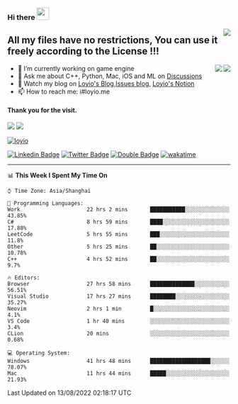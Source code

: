 <h3 align="left">Hi there <img src="https://media.giphy.com/media/hvRJCLFzcasrR4ia7z/giphy.gif" width="28"></h3>
<a align="right" href="https://github.com/loyio/loyio/blob/master/STAR/README.md"><img align="right" src="https://img.shields.io/badge/LOYIO-STAR-green" /></a>

## All my files have no restrictions, You can use it freely according to the License !!!

<a href="https://github.com/loyio#gh-light-mode-only">
     <img align="right"  src="https://loy-readme.vercel.app/api/top-langs/?username=loyio&langs_count=6&hide=css,html,jupyter notebook" />
</a>

<a href="https://github.com/loyio#gh-dark-mode-only">
  <img align="right"  src="https://loy-readme.vercel.app/api/top-langs/?username=loyio&langs_count=6&theme=slateorange&hide=css,html,jupyter%20notebook" />
</a>



- 🔭 I’m currently working on game engine
- 💬 Ask me about C++, Python, Mac, iOS and ML on [Discussions](https://github.com/loyio/blog/discussions)
- 📔 Watch my blog on [Loyio's Blog](https://loyio.me),[Issues blog](https://github.com/loyio/blog/issues), [Loyio's Notion](https://loyio.notion.site/loyio/Loyio-s-Dashboard-2f56bd29222a445ea9d9e8802a1ac83b)
- 📫 How to reach me: i#loyio.me


#### Thank you for the visit.
<img src="http://profile-counter.glitch.me/loyio/count.svg" />

<img src="https://loy-readme.vercel.app/api?username=loyio&show_icons=true&hide=stars&include_all_commits=true&hide_title=true&theme=slateorange" />

     

[![loyio](https://github-profile-trophy.vercel.app/?username=loyio&theme=onedark&column=4)](https://github.com/loyio)

[![Linkedin Badge](https://img.shields.io/badge/-@loyio-0077b5?style=flat-square&logo=Linkedin&logoColor=white&labelColor=0077b5&link=https://www.linkedin.com/in/loyio-hex-363172158/)](https://www.linkedin.com/in/loyio-hex-363172158/)
[![Twitter Badge](https://img.shields.io/badge/-@loyiome-1ca0f1?style=flat-square&labelColor=1ca0f1&logo=twitter&logoColor=white&link=https://twitter.com/loyiome)](https://twitter.com/loyiome)
[![Double Badge](https://img.shields.io/badge/@loyio-007722?style=flat&logo=Douban&logoColor=white)](https://www.douban.com/people/susmote)
[![wakatime](https://wakatime.com/badge/user/c0ddc104-5a20-41d1-ab9a-c4d9ea20a4d9.svg)](https://wakatime.com/@c0ddc104-5a20-41d1-ab9a-c4d9ea20a4d9)

-------
<!--START_SECTION:waka-->
📊 **This Week I Spent My Time On** 

```text
⌚︎ Time Zone: Asia/Shanghai

💬 Programming Languages: 
Work                     22 hrs 2 mins       ███████████░░░░░░░░░░░░░░   43.85% 
C#                       8 hrs 59 mins       ████░░░░░░░░░░░░░░░░░░░░░   17.88% 
LeetCode                 5 hrs 55 mins       ███░░░░░░░░░░░░░░░░░░░░░░   11.8% 
Other                    5 hrs 25 mins       ██░░░░░░░░░░░░░░░░░░░░░░░   10.78% 
C++                      4 hrs 52 mins       ██░░░░░░░░░░░░░░░░░░░░░░░   9.7%

🔥 Editors: 
Browser                  27 hrs 58 mins      ██████████████░░░░░░░░░░░   56.51% 
Visual Studio            17 hrs 27 mins      ████████░░░░░░░░░░░░░░░░░   35.27% 
Neovim                   2 hrs 1 min         █░░░░░░░░░░░░░░░░░░░░░░░░   4.1% 
VS Code                  1 hr 40 mins        ░░░░░░░░░░░░░░░░░░░░░░░░░   3.4% 
CLion                    20 mins             ░░░░░░░░░░░░░░░░░░░░░░░░░   0.68%

💻 Operating System: 
Windows                  41 hrs 48 mins      ███████████████████░░░░░░   78.07% 
Mac                      11 hrs 44 mins      █████░░░░░░░░░░░░░░░░░░░░   21.93%

```


 Last Updated on 13/08/2022 02:18:17 UTC
<!--END_SECTION:waka-->
